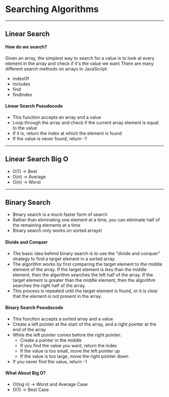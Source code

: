 # Searching Algorithms

---

## Linear Search

#### How do we search?
Given an array, the simplest way to search for a value is to look at every element in the array and check if it's the value we want
There are many different search methods on arrays in JavaScript:
- indexOf
- includes
- find
- findIndex

#### Linear Search Pseudocode
- This function accepts an array and a value
- Loop through the array and check if the current array element is equal to the value
- If it is, return the index at which the element is found
- If the value is never found, return -1

---

## Linear Search Big O
- O(1) -> Best
- O(n) -> Average
- O(n) -> Worst

---

## Binary Search
- Binary search is a much faster form of search
- Rather than eliminating one element at a time, you can eliminate half of the remaining elements at a time
- Binary search only works on sorted arrays!

#### Divide and Conquer
- The basic idea behind binary search is to use the "divide and conquer" strategy to find a target element in a sorted array.
- The algorithm works by first comparing the target element to the middle element of the array. If the target element is less than the middle element, then the algorithm searches the left half of the array. If the target element is greater than the middle element, then the algorithm searches the right half of the array.
- This process is repeated until the target element is found, or it is clear that the element is not present in the array.

#### Binary Search Pseudocode
- This function accepts a sorted array and a value
- Create a left pointer at the start of the array, and a right pointer at the end of the array
- While the left pointer comes before the right pointer:
    - Create a pointer in the middle
    - If you find the value you want, return the index
    - If the value is too small, move the left pointer up
    - If the value is too large, move the right pointer down
- If you never find the value, return -1

#### What About Big O?
- O(log n) -> Worst and Average Case
- O(1) -> Best Case